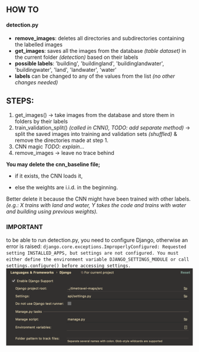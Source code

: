 ## HOW TO

#### detection.py

- **remove_images**: deletes all directories and subdirectories containing the labelled images
- **get_images**: saves all the images from the database _(table dataset)_ in the current folder _(detection)_ based on their labels
- **possible labels**: 'building', 'buildingland', 'buildinglandwater', 'buildingwater', 'land', 'landwater', 'water'
- **labels** can be changed to any of the values from the list _(no other changes needed)_

## STEPS:
1. get_images() -> take images from the database and store them in folders by their labels
2. train_validation_split() _(called in CNN(), TODO: add separate method)_ -> split the saved images into training and validation sets _(shuffled)_ & remove the directories made at step 1.
3. CNN magic _TODO: explain..._
4. remove_images -> leave no trace behind


**You may delete the cnn_baseline file;**
 
- if it exists, the CNN loads it,

- else the weights are i.i.d. in the beginning.

Better delete it because the CNN might have been trained with other labels. _(e.g.: X trains with land and water, Y takes the code and trains with water and building using previous weights)._
### IMPORTANT

to be able to run detection.py, you need to configure Django, otherwise an error is raised:
`django.core.exceptions.ImproperlyConfigured: Requested setting INSTALLED_APPS, but settings are not configured. You must either define the environment variable DJANGO_SETTINGS_MODULE or call settings.configure() before accessing settings.`
![](./django_settings.png)